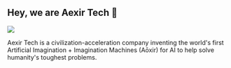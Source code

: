 ## Hey, we are Aexir Tech 👋

![](https://raw.githubusercontent.com/aexirtech/.github/main/assets/aexir-tech-logo-1.0-header.png)

Aexir Tech is a civilization-acceleration company inventing the world's first Artificial Imagination + Imagination Machines (Aōxir) for AI to help solve humanity's toughest problems.
